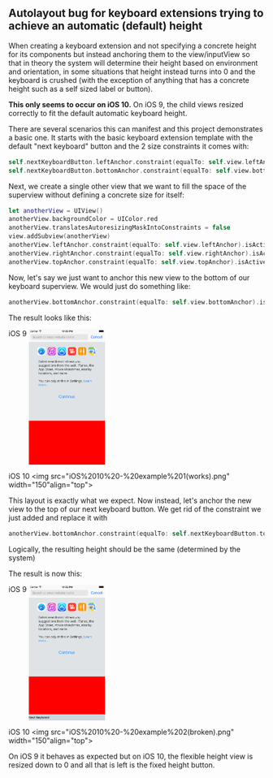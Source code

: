 ## Autolayout bug for keyboard extensions trying to achieve an automatic (default) height

When creating a keyboard extension and not specifying a concrete height for its components but instead anchoring them to the view/inputView so that in theory the system will determine their height based on environment and orientation, in some situations that height instead turns into 0 and the keyboard is crushed (with the exception of anything that has a concrete height such as a self sized label or button).

**This only seems to occur on iOS 10.** On iOS 9, the child views resized correctly to fit the default automatic keyboard height.

There are several scenarios this can manifest and this project demonstrates a basic one. It starts with the basic keyboard extension template with the default "next keyboard" button and the 2 size constraints it comes with:
```swift
self.nextKeyboardButton.leftAnchor.constraint(equalTo: self.view.leftAnchor).isActive = true
self.nextKeyboardButton.bottomAnchor.constraint(equalTo: self.view.bottomAnchor).isActive = true
```

Next, we create a single other view that we want to fill the space of the superview without defining a concrete size for itself:
```swift
let anotherView = UIView()
anotherView.backgroundColor = UIColor.red
anotherView.translatesAutoresizingMaskIntoConstraints = false
view.addSubview(anotherView)
anotherView.leftAnchor.constraint(equalTo: self.view.leftAnchor).isActive = true
anotherView.rightAnchor.constraint(equalTo: self.view.rightAnchor).isActive = true
anotherView.topAnchor.constraint(equalTo: self.view.topAnchor).isActive = true
```
Now, let's say we just want to anchor this new view to the bottom of our keyboard superview. We would just do something like: 
```swift
anotherView.bottomAnchor.constraint(equalTo: self.view.bottomAnchor).isActive = true
```

The result looks like this:

iOS 9
<img src="iOS%209%20-%20example%201(works).png" width="150" align="top">

iOS 10
<img src="iOS%2010%20-%20example%201(works).png" width="150"align="top">

This layout is exactly what we expect. Now instead, let's anchor the new view to the top of our next keyboard button. We get rid of the constraint we just added and replace it with
```swift
anotherView.bottomAnchor.constraint(equalTo: self.nextKeyboardButton.topAnchor).isActive = true
```

Logically, the resulting height should be the same (determined by the system)

The result is now this:

iOS 9
<img src="iOS%209%20-%20example%202(works).png" width="150" align="top">

iOS 10
<img src="iOS%2010%20-%20example%202(broken).png" width="150"align="top">

On iOS 9 it behaves as expected but on iOS 10, the flexible height view is resized down to 0 and all that is left is the fixed height button.
